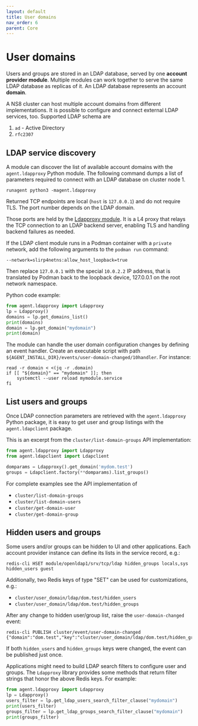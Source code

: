 ```yaml
---
layout: default
title: User domains
nav_order: 6
parent: Core
---
```


# User domains

Users and groups are stored in an LDAP database, served by one **account
provider module**. Multiple modules can work together to serve the same
LDAP database as replicas of it. An LDAP database represents an account
**domain**.

A NS8 cluster can host multiple account domains from different
implementations. It is possible to configure and connect external LDAP
services, too. Supported LDAP schema are

1. `ad` - Active Directory
2. `rfc2307`

## LDAP service discovery

A module can discover the list of available account domains with the
`agent.ldapproxy` Python module. The following command dumps a list of
parameters required to connect with an LDAP database on cluster node 1.

    runagent python3 -magent.ldapproxy

Returned TCP endpoints are local (`host` is `127.0.0.1`) and do not
require TLS. The port number depends on the LDAP domain.

Those ports are held by the [Ldapproxy
module](https://github.com/NethServer/ns8-core/blob/main/ldapproxy/README.md).
It is a L4 proxy that relays the TCP connection to an LDAP backend server,
enabling TLS and handling backend failures as needed.

If the LDAP client module runs in a Podman container with a
`private` network, add the following arguments to the `podman run`
command:

    --network=slirp4netns:allow_host_loopback=true

Then replace `127.0.0.1` with the special `10.0.2.2` IP address, that is
translated by Podman back to the loopback device, 127.0.0.1 on the root
network namespace.

Python code example:

```python
from agent.ldapproxy import Ldapproxy
lp = Ldapproxy()
domains = lp.get_domains_list()
print(domains)
domain = lp.get_domain("mydomain")
print(domain)
```

The module can handle the user domain configuration changes by defining an
event handler. Create an executable script with path
`${AGENT_INSTALL_DIR}/events/user-domain-changed/10handler`. For instance:

```shell
read -r domain < <(jq -r .domain)
if [[ "${domain}" == "mydomain" ]]; then
    systemctl --user reload mymodule.service
fi
```

## List users and groups

Once LDAP connection parameters are retrieved with the `agent.ldapproxy`
Python package, it is easy to get user and group listings with the
`agent.ldapclient` package.

This is an excerpt from the `cluster/list-domain-groups` API implementation:

```python
from agent.ldapproxy import Ldapproxy
from agent.ldapclient import Ldapclient

domparams = Ldapproxy().get_domain('mydom.test')
groups = Ldapclient.factory(**domparams).list_groups()
```

For complete examples see the API implementation of

- `cluster/list-domain-groups`
- `cluster/list-domain-users`
- `cluster/get-domain-user`
- `cluster/get-domain-group`

## Hidden users and groups

Some users and/or groups can be hidden to UI and other applications. Each
account provider instance can define its lists in the service record, e.g.:

    redis-cli HSET module/openldap1/srv/tcp/ldap hidden_groups locals,sys hidden_users guest

Additionally, two Redis keys of type "SET" can be used for customizations, e.g.:

- `cluster/user_domain/ldap/dom.test/hidden_users`
- `cluster/user_domain/ldap/dom.test/hidden_groups`

After any change to hidden user/group list, raise the `user-domain-changed` event:

    redis-cli PUBLISH cluster/event/user-domain-changed {"domain":"dom.test","key":"cluster/user_domain/ldap/dom.test/hidden_groups"}

If both `hidden_users` and `hidden_groups` keys were changed, the event
can be published just once.

Applications might need to build LDAP search filters to configure user and
groups. The `Ldapproxy` library provides some methods that return filter
strings that honor the above Redis keys. For example:

```python
from agent.ldapproxy import Ldapproxy
lp = Ldapproxy()
users_filter = lp.get_ldap_users_search_filter_clause("mydomain")
print(users_filter)
groups_filter = lp.get_ldap_groups_search_filter_clause("mydomain")
print(groups_filter)
```
